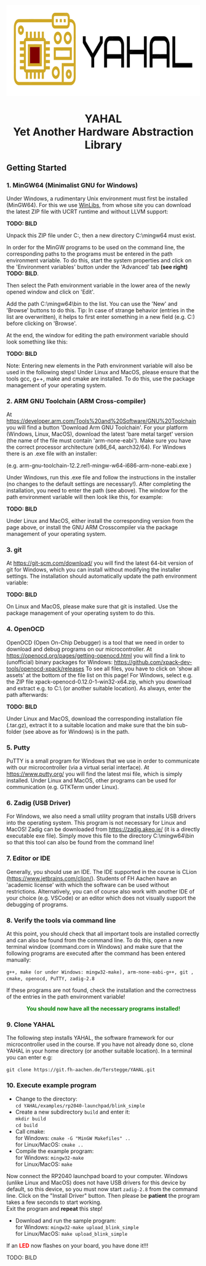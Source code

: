 <div align="center">
  <a href="https://git.fh-aachen.de/Terstegge/YAHAL">
    <picture>
      <source media="(prefers-color-scheme: dark)" srcset="doc/assets/YAHAL_logo.png">
      <img src="doc/assets/YAHAL_logo_transparent.png" height="237" alt="">
    </picture>
  </a>
  <h1>YAHAL <br> Yet Another Hardware Abstraction Library</h1>
</div>

## Getting Started

### 1. MinGW64 (Minimalist GNU for Windows)
Under Windows, a rudimentary Unix environment must first be installed (MinGW64).
For this we use [WinLibs](https://winlibs.com/), from whose site you can download the latest ZIP file with UCRT runtime 
and without LLVM support:

**TODO: BILD**

Unpack this ZIP file under C:\, then a new directory C:\mingw64 must exist.

In order for the MinGW programs to be used on the command line, the corresponding paths to the programs must be entered
in the path environment variable.
To do this, start the system properties and click on the 'Environment variables' button under the 'Advanced' tab
**(see right) TODO: BILD**.

Then select the Path environment variable in the lower area of the newly opened window and click on
'Edit'.

Add the path C:\mingw64\bin to the list.
You can use the 'New' and 'Browse' buttons to do this.
Tip: In case of strange behavior (entries in the list are overwritten), it helps to first enter something in a new field
(e.g. C:) before clicking on 'Browse'.

At the end, the window for editing the path environment variable should look something like this:

**TODO: BILD**

Note: Entering new elements in the Path environment variable will also be used in the following steps!
Under Linux and MacOS, please ensure that the tools gcc, g++, make and cmake are installed.
To do this, use the package management of your operating system.

### 2. ARM GNU Toolchain (ARM Cross-compiler)
At https://developer.arm.com/Tools%20and%20Software/GNU%20Toolchain you will find a button 'Download Arm GNU Toolchain'.
For your platform (Windows, Linux, MacOS), download the latest 'bare metal target' version (the name of the file must 
contain 'arm-none-eabi').
Make sure you have the correct processor architecture (x86_64, aarch32/64).
For Windows there is an .exe file with an installer:

(e.g. arm-gnu-toolchain-12.2.rel1-mingw-w64-i686-arm-none-eabi.exe )

Under Windows, run this .exe file and follow the instructions in the installer (no changes to the default settings
are necessary!).
After completing the installation, you need to enter the path (see above).
The window for the path environment variable will then look like this, for example:

**TODO: BILD**

Under Linux and MacOS, either install the corresponding version from the page above, or install the GNU ARM 
Crosscompiler via the package management of your operating system.

### 3. git
At https://git-scm.com/download/ you will find the latest 64-bit version of git for Windows, which you can install
without modifying the installer settings. 
The installation should automatically update the path environment variable:

**TODO: BILD**

On Linux and MacOS, please make sure that git is installed.
Use the package management of your operating system to do this.

### 4. OpenOCD
OpenOCD (Open On-Chip Debugger) is a tool that we need in order to download and debug programs on our microcontroller.
At https://openocd.org/pages/getting-openocd.html you will find a link to (unofficial) binary packages for Windows:
https://github.com/xpack-dev-tools/openocd-xpack/releases
To see all files, you have to click on 'show all assets' at the bottom of the file list on this page!
For Windows, select e.g. the ZIP file xpack-openocd-0.12.0-1-win32-x64.zip, which you download and extract e.g. 
to C:\ (or another suitable location). 
As always, enter the path afterwards:

**TODO: BILD**

Under Linux and MacOS, download the corresponding installation file (.tar.gz), extract it to a suitable location and 
make sure that the bin sub-folder (see above as for Windows) is in the path.

### 5. Putty
PuTTY is a small program for Windows that we use in order to communicate with our microcontroller
(via a virtual serial interface).
At https://www.putty.org/ you will find the latest msi file, which is simply installed.
Under Linux and MacOS, other programs can be used for communication (e.g. GTKTerm under Linux).

### 6. Zadig (USB Driver)
For Windows, we also need a small utility program that installs USB drivers into the operating system.
This program is not necessary for Linux and MacOS!
Zadig can be downloaded from https://zadig.akeo.ie/ (it is a directly executable exe file).
Simply move this file to the directory C:\mingw64\bin so that this tool can also be found from the command line!

### 7. Editor or IDE
Generally, you should use an IDE. The IDE supported in the course is CLion (https://www.jetbrains.com/clion/).
Students of FH Aachen have an 'academic license' with which the software can be used without restrictions.
Alternatively, you can of course also work with another IDE of your choice (e.g. VSCode) or an editor which does not
visually support the debugging of programs.

### 8. Verify the tools via command line
At this point, you should check that all important tools are installed correctly and can also be found from the 
command line.
To do this, open a new terminal window (command.com in Windows) and make sure that the following programs are executed
after the command has been entered manually:

`g++, make (or under Windows: mingw32-make), arm-none-eabi-g++, git , cmake, openocd, PuTTY, zadig-2.8`

If these programs are not found, check the installation and the correctness of the entries in the path environment
variable!

<p style="color:green;text-align:center;font-weight:bold">You should now have all the necessary programs installed!</p>

### 9. Clone YAHAL
The following step installs YAHAL, the software framework for our microcontroller used in the course.
If you have not already done so, clone YAHAL in your home directory (or another suitable location).
In a terminal you can enter e.g:

`git clone https://git.fh-aachen.de/Terstegge/YAHAL.git`

### 10. Execute example program
- Change to the directory:<br>
  `cd YAHAL/examples/rp2040-launchpad/blink_simple`
- Create a new subdirectory `build` and enter it:<br>
  `mkdir build`<br>
  `cd build`
- Call cmake:<br>
  for Windows: `cmake -G "MinGW Makefiles" ..`<br>
  for Linux/MacOS: `cmake ..`
- Compile the example program:<br>
  for Windows: `mingw32-make`<br>
  for Linux/MacOS: `make`

Now connect the RP2040 launchpad board to your computer.
Windows (unlike Linux and MacOS) does not have USB drivers for this device by default, so this device, so you must now
start `zadig-2.8` from the command line. 
Click on the "Install Driver" button.
Then please be **patient** the program takes a few seconds to start working.<br>
Exit the program and **repeat** this step!

- Download and run the sample program:<br>
  for Windows: `mingw32-make upload_blink_simple`<br>
  for Linux/MacOS: `make upload_blink_simple`

If an <span style="color:red">**LED**</span> now flashes on your board, you have done it!!!

TODO: BILD
